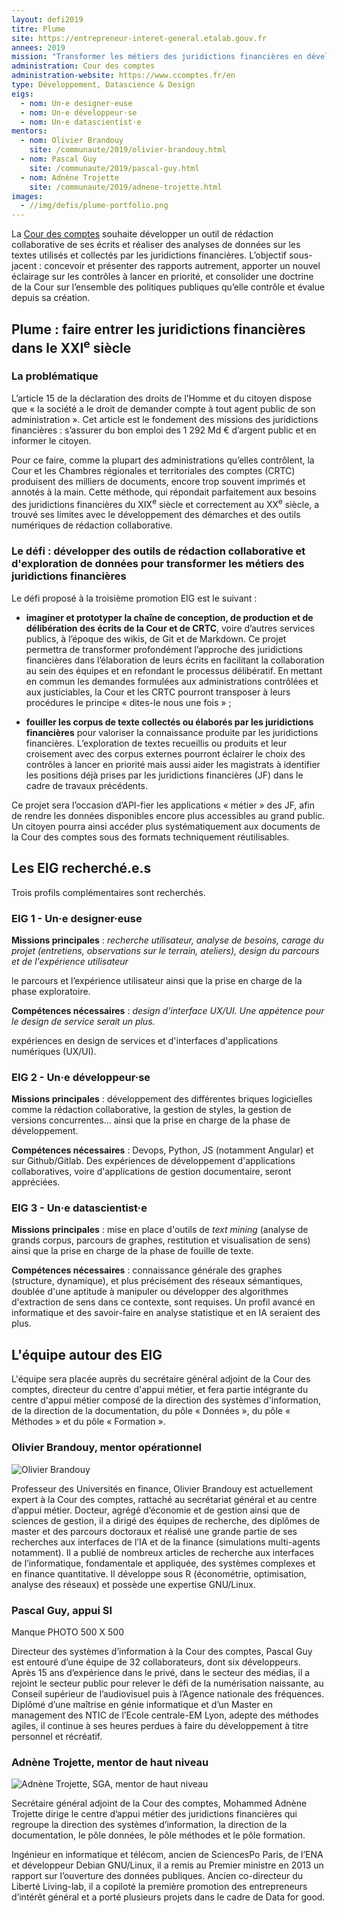 ```yaml
---
layout: defi2019
titre: Plume
site: https://entrepreneur-interet-general.etalab.gouv.fr
annees: 2019
mission: "Transformer les métiers des juridictions financières en développant des outils de rédaction collaborative et d’exploration de données"
administration: Cour des comptes
administration-website: https://www.ccomptes.fr/en
type: Développement, Datascience & Design
eigs:
  - nom: Un·e designer·euse
  - nom: Un·e développeur·se
  - nom: Un·e datascientist·e
mentors:
  - nom: Olivier Brandouy
    site: /communaute/2019/olivier-brandouy.html
  - nom: Pascal Guy
    site: /communaute/2019/pascal-guy.html
  - nom: Adnène Trojette
    site: /communaute/2019/adnene-trojette.html
images:
  - //img/defis/plume-portfolio.png
---
```


La [Cour des comptes](https://www.ccomptes.fr/en) souhaite développer un outil de rédaction collaborative de ses écrits et réaliser des analyses de données sur les textes utilisés et collectés par les juridictions financières. L’objectif sous-jacent : concevoir et présenter des rapports autrement, apporter un nouvel éclairage sur les contrôles à lancer en priorité, et consolider une doctrine de la Cour sur l’ensemble des politiques publiques qu’elle contrôle et évalue depuis sa création.

## Plume : faire entrer les juridictions financières dans le XXI<sup>e</sup> siècle

### La problématique

L’article 15 de la déclaration des droits de l’Homme et du citoyen
dispose que « la société a le droit de demander compte à tout agent
public de son administration ». Cet article est le fondement des
missions des juridictions financières : s’assurer du bon emploi des 1
292 Md € d’argent public et en informer le citoyen.

Pour ce faire, comme la plupart des administrations qu’elles
contrôlent, la Cour et les Chambres régionales et territoriales des
comptes (CRTC) produisent des milliers de documents, encore trop
souvent imprimés et annotés à la main. Cette méthode, qui répondait parfaitement
aux besoins des juridictions financières du XIX<sup>e</sup> siècle et
correctement au XX<sup>e</sup> siècle, a trouvé ses limites avec le
développement des démarches et des outils numériques de rédaction
collaborative.


### Le défi : développer des outils de rédaction collaborative et d'exploration de données pour transformer les métiers des juridictions financières

Le défi proposé à la troisième promotion EIG est le suivant :

- **imaginer et prototyper la chaîne de conception, de production 
et de délibération des écrits de la Cour et de CRTC**, voire d’autres
services publics, à l’époque des wikis, de Git et de Markdown. Ce 
projet permettra de transformer profondément l’approche des
juridictions financières dans l’élaboration de leurs écrits en
facilitant la collaboration au sein des équipes et en refondant le
processus délibératif. En mettant en commun les demandes formulées aux
administrations contrôlées et aux justiciables, la Cour et les CRTC
pourront transposer à leurs procédures le principe « dites-le nous une
fois » ;

- **fouiller les corpus de texte collectés ou élaborés par les 
juridictions financières** pour valoriser la connaissance produite
par les juridictions financières. L’exploration de textes recueillis ou produits et leur
croisement avec des corpus externes pourront éclairer le choix des
contrôles à lancer en priorité mais aussi aider les magistrats à
identifier les positions déjà prises par les juridictions financières
(JF) dans le cadre de travaux précédents. 

Ce projet sera l’occasion d’API-fier les applications 
« métier » des JF, afin de rendre les données disponibles encore plus
accessibles au grand public. Un citoyen pourra ainsi accéder plus 
systématiquement aux documents de la Cour des comptes sous des formats
techniquement réutilisables.

## Les EIG recherché.e.s 

Trois profils complémentaires sont recherchés.

### EIG 1 - Un·e designer·euse

**Missions principales** : _recherche utilisateur, analyse de besoins, carage du projet (entretiens, observations sur le terrain, ateliers), design du parcours et de l'expérience utilisateur_

le parcours et l’expérience
utilisateur ainsi que la prise en charge de la phase
exploratoire. 

**Compétences nécessaires** : _design d'interface UX/UI. Une appétence pour le design de service serait un plus._ 

expériences en design de services et d'interfaces
d'applications numériques (UX/UI).

### EIG 2 - Un·e développeur·se

**Missions principales** : développement des différentes briques
logicielles comme la rédaction collaborative, la gestion de styles, la
gestion de versions concurrentes... ainsi que la prise en charge  de la phase de développement. 

**Compétences nécessaires** : Devops, Python, JS (notamment Angular) et sur Github/Gitlab. Des
expériences de développement d'applications collaboratives, voire
d'applications de gestion documentaire, seront appréciées.

### EIG 3 - Un·e datascientist·e

**Missions principales** : mise en place d'outils de _text
mining_ (analyse de grands corpus, parcours de graphes, restitution et
visualisation de sens) ainsi que la prise en charge de la phase
de fouille de texte. 

**Compétences nécessaires** : connaissance générale des graphes (structure,
dynamique), et plus précisément des réseaux sémantiques, doublée d'une 
aptitude à manipuler ou développer des algorithmes d'extraction de sens
dans ce contexte, sont requises. Un profil avancé en informatique et des
savoir-faire en analyse statistique et en IA seraient des plus.

## L'équipe autour des EIG

L'équipe sera placée auprès du secrétaire général adjoint de la Cour
des comptes, directeur du centre d'appui métier, et fera partie
intégrante du centre d'appui métier composé de la direction des
systèmes d'information, de la direction de la documentation, du pôle «
Données », du pôle « Méthodes » et du pôle « Formation ».

### Olivier Brandouy, mentor opérationnel

![Olivier Brandouy](/img/communaute/olivier-brandouy.png)

Professeur des Universités en finance, Olivier Brandouy est
actuellement expert à la Cour des comptes, rattaché au secrétariat
général et au centre d’appui métier. Docteur, agrégé d’économie et de
gestion ainsi que de sciences de gestion, il a dirigé des équipes de
recherche, des diplômes de master et des parcours doctoraux et réalisé
une grande partie de ses recherches aux interfaces de l’IA et de la
finance (simulations multi-agents notamment). Il a publié de nombreux
articles de recherche aux interfaces de l’informatique, fondamentale
et appliquée, des systèmes complexes et en finance quantitative. Il
développe sous R (économétrie, optimisation, analyse des réseaux) et
possède une expertise GNU/Linux.

### Pascal Guy, appui SI

Manque PHOTO 500 X 500

Directeur des systèmes d’information à la Cour des comptes, Pascal Guy
est entouré d’une équipe de 32 collaborateurs, dont six
développeurs. Après 15 ans d’expérience dans le privé, dans le secteur
des médias, il a rejoint le secteur public pour relever le défi de la
numérisation naissante, au Conseil supérieur de l’audiovisuel puis à
l’Agence nationale des fréquences. Diplômé d’une maîtrise en génie
informatique et d’un Master en management des NTIC de l’Ecole
centrale-EM Lyon, adepte des méthodes agiles, il continue à ses heures
perdues à faire du développement à titre personnel et récréatif.

### Adnène Trojette, mentor de haut niveau

![Adnène Trojette, SGA, mentor de haut niveau](/img/communaute/adnene-trojette.jpg)

Secrétaire général adjoint de la Cour des comptes, Mohammed Adnène
Trojette dirige le centre d’appui métier des juridictions financières
qui regroupe la direction des systèmes d’information, la direction de
la documentation, le pôle données, le pôle méthodes et le pôle
formation.

Ingénieur en informatique et télécom, ancien de SciencesPo Paris, de
l’ENA et développeur Debian GNU/Linux, il a remis au Premier ministre
en 2013 un rapport sur l’ouverture des données publiques. Ancien
co-directeur du Liberté Living-lab, il a copiloté la première
promotion des entrepreneurs d’intérêt général et a porté plusieurs
projets dans le cadre de Data for good.
